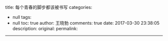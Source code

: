 title: 每个青春的脚步都该被书写
categories:
  - null
tags:
  - null
toc: true
author: 王晓勃
comments: true
date: 2017-03-30 23:38:05
description:
original:
permalink:
---

<!-- more -->
